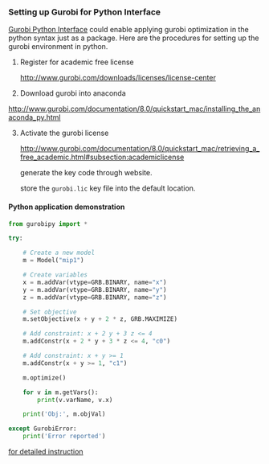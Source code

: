### Setting up Gurobi for Python Interface 

[Gurobi Python Interface](http://www.gurobi.com/documentation/8.0/quickstart_mac/py_python_interface.html#section:Python) could enable applying gurobi optimization in the python syntax just as a package. Here are the procedures for setting up the gurobi environment in python. 

1. Register for academic free license

   http://www.gurobi.com/downloads/licenses/license-center

2. Download gurobi into anaconda

http://www.gurobi.com/documentation/8.0/quickstart_mac/installing_the_anaconda_py.html



3. Activate the gurobi license

   http://www.gurobi.com/documentation/8.0/quickstart_mac/retrieving_a_free_academic.html#subsection:academiclicense

   generate the key code through website.

   store the `gurobi.lic` key file into the default location.



####  Python application demonstration

```python
from gurobipy import *

try:

    # Create a new model
    m = Model("mip1")

    # Create variables
    x = m.addVar(vtype=GRB.BINARY, name="x")
    y = m.addVar(vtype=GRB.BINARY, name="y")
    z = m.addVar(vtype=GRB.BINARY, name="z")

    # Set objective
    m.setObjective(x + y + 2 * z, GRB.MAXIMIZE)

    # Add constraint: x + 2 y + 3 z <= 4
    m.addConstr(x + 2 * y + 3 * z <= 4, "c0")

    # Add constraint: x + y >= 1
    m.addConstr(x + y >= 1, "c1")

    m.optimize()

    for v in m.getVars():
        print(v.varName, v.x)

    print('Obj:', m.objVal)

except GurobiError:
    print('Error reported')
```

[for detailed instruction](https://www.gurobi.com/documentation/8.0/quickstart_windows/py_example_mip1_py.html)